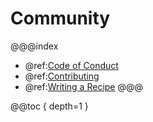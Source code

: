 # Community

@@@index
* @ref:[Code of Conduct](code_of_conduct.md)
* @ref:[Contributing](contributing.md)
* @ref:[Writing a Recipe](writing_a_recipe.md)
@@@

@@toc { depth=1 }
